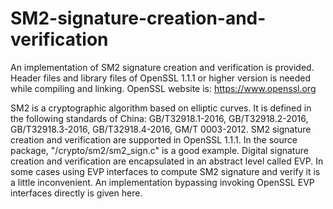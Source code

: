 # SM2-signature-creation-and-verification
  An implementation of SM2 signature creation and verification is provided. Header files and library files of OpenSSL 1.1.1 or higher version is needed while compiling and linking. OpenSSL website is: https://www.openssl.org

  SM2 is a cryptographic algorithm based on elliptic curves. It is defined in the following standards of China:
GB/T32918.1-2016, 
GB/T32918.2-2016, 
GB/T32918.3-2016, 
GB/T32918.4-2016, 
GM/T 0003-2012.
  SM2 signature creation and verification are supported in OpenSSL 1.1.1. In the source package, "/crypto/sm2/sm2_sign.c" is a good example. Digital signature creation and verification are encapsulated in an abstract level called EVP. In some cases using EVP interfaces to compute SM2 signature and verify it is a little inconvenient. An implementation bypassing invoking OpenSSL EVP interfaces directly is given here.
